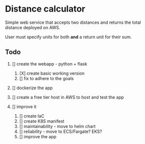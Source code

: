 # Distance calculator

Simple web service that accepts two distances and returns the total distance deployed on AWS.

User must specify units for both **and** a return unit for their sum.

## Todo

1. [] create the webapp - python + flask

   1. [X] create basic working version
   1. [] fix to adhere to the goals

1. [] dockerize the app
1. [] create a free tier host in AWS to host and test the app
1. [] improve it

   1. [] create IaC
   1. [] create K8S manifest
   1. [] maintainability - move to helm chart
   1. [] reliability - move to ECS/Fargate? EKS?
   1. [] improve the app
